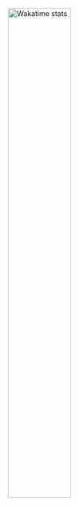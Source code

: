 <a href="https://wakatime.com/@YgorFQ" target="_blank">
	<img width="50%" align="right" src="https://github-readme-stats.vercel.app/api/wakatime?username=YgorFQ&border_radius=13px&theme=dark&border_color=151515&range=all_time&custom_title=📊+〢+YgorFQ%27s+Wakatime+stats" alt="Wakatime stats">
  
</a>
